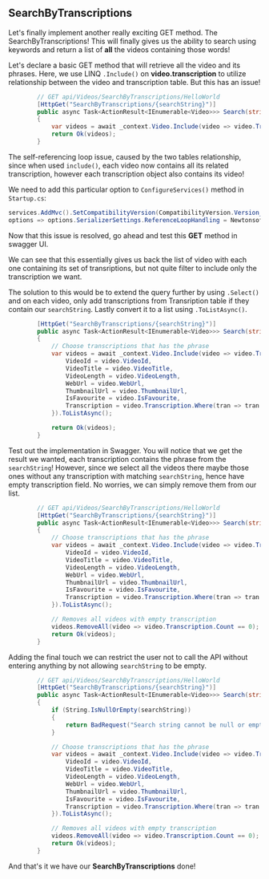 ## SearchByTranscriptions

Let's finally implement another really exciting GET method. The SearchByTranscriptions! This will finally gives us the ability to search using keywords and return a list of **all** the videos containing those words!

Let's declare a basic GET method that will retrieve all the video and its phrases. Here, we use LINQ ``.Include()`` on **video.transcription** to utilize relationship between the video and transcription table. But this has an issue!
```C#
        // GET api/Videos/SearchByTranscriptions/HelloWorld
        [HttpGet("SearchByTranscriptions/{searchString}")]
        public async Task<ActionResult<IEnumerable<Video>>> Search(string searchString)
        {
            var videos = await _context.Video.Include(video => video.Transcription).ToListAsync();
            return Ok(videos);
        }
```

The self-referencing loop issue, caused by the two tables relationship, since when used ``include()``, each video now contains all its related transcription, however each transcription object also contains its video!

We need to add this particular option to ``ConfigureServices()`` method in ``Startup.cs``:

```C#
services.AddMvc().SetCompatibilityVersion(CompatibilityVersion.Version_2_2).AddJsonOptions(
options => options.SerializerSettings.ReferenceLoopHandling = Newtonsoft.Json.ReferenceLoopHandling.Ignore);
```
Now that this issue is resolved, go ahead and test this **GET** method in swagger UI.

We can see that this essentially gives us back the list of video with each one containing its set of transriptions, but not quite filter to include only the transcription we want. 

The solution to this would be to extend the query further by using ``.Select()`` and on each video, only add transcriptions from Transription table if they contain our ``searchString``. Lastly convert it to a list using ``.ToListAsync()``.

```C#
        [HttpGet("SearchByTranscriptions/{searchString}")]
        public async Task<ActionResult<IEnumerable<Video>>> Search(string searchString)
        {
            // Choose transcriptions that has the phrase 
            var videos = await _context.Video.Include(video => video.Transcription).Select(video => new Video {
                VideoId = video.VideoId,
                VideoTitle = video.VideoTitle,
                VideoLength = video.VideoLength,
                WebUrl = video.WebUrl,
                ThumbnailUrl = video.ThumbnailUrl,
                IsFavourite = video.IsFavourite,
                Transcription = video.Transcription.Where(tran => tran.Phrase.Contains(searchString)).ToList()
            }).ToListAsync();

            return Ok(videos);
        }
```

Test out the implementation in Swagger. You will notice that we get the result we wanted, each transcription contains the phrase from the ``searchString``! However, since we select all the videos there maybe those ones without any transcription with matching ``searchString``, hence have empty transcription field. No worries, we can simply remove them from our list.


```C#
        // GET api/Videos/SearchByTranscriptions/HelloWorld
        [HttpGet("SearchByTranscriptions/{searchString}")]
        public async Task<ActionResult<IEnumerable<Video>>> Search(string searchString)
        {
            // Choose transcriptions that has the phrase 
            var videos = await _context.Video.Include(video => video.Transcription).Select(video => new Video {
                VideoId = video.VideoId,
                VideoTitle = video.VideoTitle,
                VideoLength = video.VideoLength,
                WebUrl = video.WebUrl,
                ThumbnailUrl = video.ThumbnailUrl,
                IsFavourite = video.IsFavourite,
                Transcription = video.Transcription.Where(tran => tran.Phrase.Contains(searchString)).ToList()
            }).ToListAsync();

            // Removes all videos with empty transcription
            videos.RemoveAll(video => video.Transcription.Count == 0);
            return Ok(videos);
        }
```

Adding the final touch we can restrict the user not to call the API without entering anything by not allowing ``searchString`` to be empty. 

```C#
        // GET api/Videos/SearchByTranscriptions/HelloWorld
        [HttpGet("SearchByTranscriptions/{searchString}")]
        public async Task<ActionResult<IEnumerable<Video>>> Search(string searchString)
        {
            if (String.IsNullOrEmpty(searchString))
            {
                return BadRequest("Search string cannot be null or empty.");
            }

            // Choose transcriptions that has the phrase 
            var videos = await _context.Video.Include(video => video.Transcription).Select(video => new Video {
                VideoId = video.VideoId,
                VideoTitle = video.VideoTitle,
                VideoLength = video.VideoLength,
                WebUrl = video.WebUrl,
                ThumbnailUrl = video.ThumbnailUrl,
                IsFavourite = video.IsFavourite,
                Transcription = video.Transcription.Where(tran => tran.Phrase.Contains(searchString)).ToList()
            }).ToListAsync();

            // Removes all videos with empty transcription
            videos.RemoveAll(video => video.Transcription.Count == 0);
            return Ok(videos);
        }
```

And that's it we have our **SearchByTranscriptions** done!

